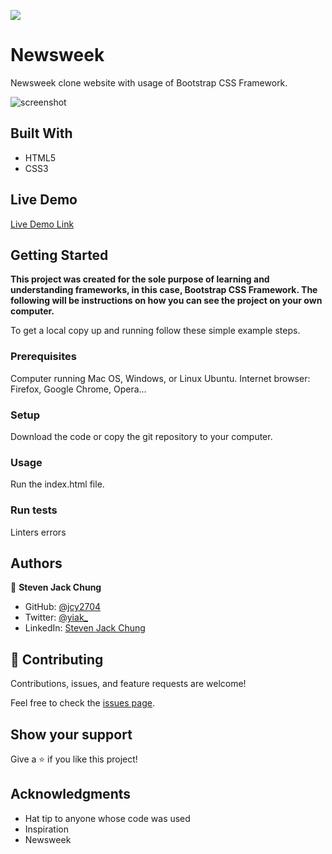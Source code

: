 ![](https://img.shields.io/badge/Microverse-blueviolet)

# Newsweek

Newsweek clone website with usage of Bootstrap CSS Framework.

![screenshot](app_screenshot.png)


## Built With

- HTML5
- CSS3

## Live Demo

[Live Demo Link](https://rawcdn.githack.com/jcy2704/thenextweb/e3831e1bef723c033d97db7daa75e5eb59a0a0f0/index.html)

## Getting Started

**This project was created for the sole purpose of learning and understanding frameworks, in this case, Bootstrap CSS Framework. The following will be instructions on how you can see the project on your own computer.**


To get a local copy up and running follow these simple example steps.

### Prerequisites
Computer running Mac OS, Windows, or Linux Ubuntu.
Internet browser: Firefox, Google Chrome, Opera...

### Setup
Download the code or copy the git repository to your computer.

### Usage
Run the index.html file.

### Run tests
Linters errors



## Authors

👤 **Steven Jack Chung**

- GitHub: [@jcy2704](https://github.com/jcy2704)
- Twitter: [@yiak_](https://twitter.com/yiak_)
- LinkedIn: [Steven Jack Chung](https://linkedin.com/in/stevenjchung)

## 🤝 Contributing

Contributions, issues, and feature requests are welcome!

Feel free to check the [issues page](https://github.com/jcy2704/newsweek/issues).

## Show your support

Give a ⭐️ if you like this project!

## Acknowledgments

- Hat tip to anyone whose code was used
- Inspiration
- Newsweek
